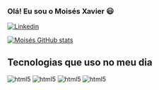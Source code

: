 ### Olá! Eu sou o Moisés Xavier 😃

[![Linkedin](https://img.shields.io/badge/LinkedIn-0077B5?style=for-the-badge&logo=linkedin&logoColor=white)](https://www.linkedin.com/in/mois%C3%A9s-xavier-62383221a/)

[![Moisés GitHub stats](https://github-readme-stats.vercel.app/api?username=moisesxavier23&show_icons=true&theme=tokyonight)](https://github.com/anuraghazra/github-readme-stats)

## Tecnologias que uso no meu dia

<div style="display: inline_block">
    <img src="https://img.shields.io/badge/HTML5-E34F26?style=for-the-badge&logo=html5&logoColor=white" alt="html5" style="align= center;">
    <img src="https://img.shields.io/badge/CSS3-1572B6?style=for-the-badge&logo=css3&logoColor=white" alt="html5" style="align= center;">
    <img src="https://img.shields.io/badge/JavaScript-F7DF1E?style=for-the-badge&logo=javascript&logoColor=black" alt="html5" style="align= center;">
    <img src="https://img.shields.io/badge/Python-14354C?style=for-the-badge&logo=python&logoColor=white" alt="html5" style="align= center;">
</div>
